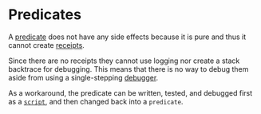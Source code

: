 # Predicates

A [predicate](../../language/program-types/predicate.md) does not have any side effects because it is pure and thus it cannot create [receipts](https://github.com/FuelLabs/fuel-specs/blob/master/src/abi/receipts.md).

Since there are no receipts they cannot use logging nor create a stack backtrace for debugging. This means that there is no way to debug them aside from using a single-stepping [debugger](https://github.com/FuelLabs/fuel-debugger).

As a workaround, the predicate can be written, tested, and debugged first as a [`script`](../../language/program-types/script.md), and then changed back into a `predicate`.
